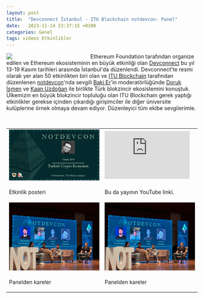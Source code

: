 ```yaml
---
layout: post
title:  "Devconnect İstanbul - ITU Blockchain notdevcon- Panel"
date:   2023-11-14 23:37:15 +0300
categories: Genel
tags: videos Etkinlikler
---
```


<img align="left" src="/assets/not-devcon-poster*2.jpg" style="width:40%; padding-right:20px">  Ethereum Foundation tarafından organize edilen ve Ethereum ekosisteminin en büyük etkinliği olan [Devconnect](https://devconnect.org/) bu yıl 13-19 Kasım tarihleri arasında İstanbul'da düzenlendi. Devconnect'te resmi olarak yer alan 50 etkinlikten biri olan ve [ITU Blockchain](https://www.itublockchain.com/) tarafından düzenlenen [notdevcon](https://www.itublockchain.com/)'nda sevgili [Baki Er](https://twitter.com/LibraryDefi)'in moderatörlüğünde [Doruk İşmen](https://twitter.com/dorukismen) ve [Kaan Uzdoğan](https://twitter.com/kaanuzdogan) ile birlikte Türk blokzincir ekosistemini konuştuk. Ülkemizin en büyük blokzincir topluluğu olan ITU Blockchain gerek yaptığı etkinlikler gerekse içinden çıkardığı girişimciler ile diğer üniversite kulüplerine örnek olmaya devam ediyor. Düzenleyici tüm ekibe sevgilerimle. 


&nbsp;

<table><tr><td style="width:50%">
<img src="/assets/itu-notdevcon.jpg">
</td>
<td style="width:50%">
<iframe width="224" height="126" src="https://www.youtube.com/embed/A3IegnVi2ig?si=_7KtUMC57UyyCor6&t=518" frameborder="0" allowfullscreen></iframe></td></tr>
<tr><td style="width:50%; vertical-align:top">
<p>
Etkinlik posteri   
</p></td>
<td style="width:50%; vertical-align:top">
<p>Bu da yayının YouTube linki.</p>
</td></tr> 
<tr><td style="width:50%">
<img src="/assets/notdevcon-sahne.jpg">
</td>
<td style="width:50%">
<img src="/assets/notdevcon-sahne.jpg">
</td></tr>
<tr><td style="width:50%; vertical-align:top">
<p>
Panelden kareler
</p></td>
<td style="width:50%; vertical-align:top">
<p>Panelden kareler</p>
</td></tr> 

  
</table>
